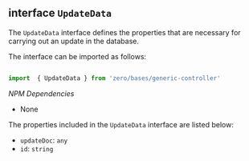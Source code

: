 ## interface `UpdateData`

The `UpdateData` interface defines the properties that are necessary for carrying out an update in the database. 

The interface can be imported as follows:

```typescript

import  { UpdateData } from 'zero/bases/generic-controller'

```

*NPM Dependencies*
* None

The properties included in the `UpdateData` interface are listed below:

* `updateDoc`: `any`
* `id`: `string`

